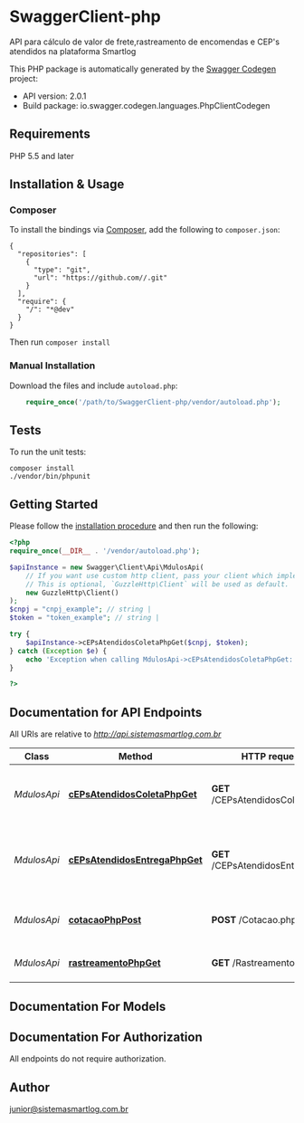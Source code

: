 # SwaggerClient-php
API para cálculo de valor de frete,rastreamento de encomendas e CEP's atendidos na plataforma Smartlog

This PHP package is automatically generated by the [Swagger Codegen](https://github.com/swagger-api/swagger-codegen) project:

- API version: 2.0.1
- Build package: io.swagger.codegen.languages.PhpClientCodegen

## Requirements

PHP 5.5 and later

## Installation & Usage
### Composer

To install the bindings via [Composer](http://getcomposer.org/), add the following to `composer.json`:

```
{
  "repositories": [
    {
      "type": "git",
      "url": "https://github.com//.git"
    }
  ],
  "require": {
    "/": "*@dev"
  }
}
```

Then run `composer install`

### Manual Installation

Download the files and include `autoload.php`:

```php
    require_once('/path/to/SwaggerClient-php/vendor/autoload.php');
```

## Tests

To run the unit tests:

```
composer install
./vendor/bin/phpunit
```

## Getting Started

Please follow the [installation procedure](#installation--usage) and then run the following:

```php
<?php
require_once(__DIR__ . '/vendor/autoload.php');

$apiInstance = new Swagger\Client\Api\MdulosApi(
    // If you want use custom http client, pass your client which implements `GuzzleHttp\ClientInterface`.
    // This is optional, `GuzzleHttp\Client` will be used as default.
    new GuzzleHttp\Client()
);
$cnpj = "cnpj_example"; // string | 
$token = "token_example"; // string | 

try {
    $apiInstance->cEPsAtendidosColetaPhpGet($cnpj, $token);
} catch (Exception $e) {
    echo 'Exception when calling MdulosApi->cEPsAtendidosColetaPhpGet: ', $e->getMessage(), PHP_EOL;
}

?>
```

## Documentation for API Endpoints

All URIs are relative to *http://api.sistemasmartlog.com.br*

Class | Method | HTTP request | Description
------------ | ------------- | ------------- | -------------
*MdulosApi* | [**cEPsAtendidosColetaPhpGet**](docs/Api/MdulosApi.md#cepsatendidoscoletaphpget) | **GET** /CEPsAtendidosColeta.php | Consultar os CEP&#39;s onde a coleta está disponível
*MdulosApi* | [**cEPsAtendidosEntregaPhpGet**](docs/Api/MdulosApi.md#cepsatendidosentregaphpget) | **GET** /CEPsAtendidosEntrega.php | Consultar os CEP&#39;s onde a entrega está disponível
*MdulosApi* | [**cotacaoPhpPost**](docs/Api/MdulosApi.md#cotacaophppost) | **POST** /Cotacao.php | Realizar cotação de valor de frete
*MdulosApi* | [**rastreamentoPhpGet**](docs/Api/MdulosApi.md#rastreamentophpget) | **GET** /Rastreamento.php | Consultar o status da encomenda


## Documentation For Models



## Documentation For Authorization

 All endpoints do not require authorization.


## Author

junior@sistemasmartlog.com.br


